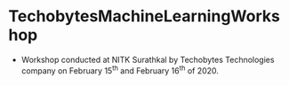 # TechobytesMachineLearningWorkshop

<ul>
  <li>Workshop conducted at NITK Surathkal by Techobytes Technologies company on February 15<sup>th</sup> and February 16<sup>th</sup> of 2020.</li>
</ul

